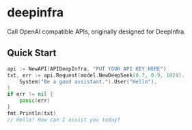 # deepinfra
Call OpenAI compatible APIs, originally designed for DeepInfra.

## Quick Start
```go
api := NewAPI(APIDeepInfra, "PUT YOUR API KEY HERE")
txt, err := api.Request(model.NewDeepSeek(0.7, 0.9, 1024).
    System("Be a good assistant.").User("Hello"),
)
if err != nil {
    panic(err)
}
fmt.Println(txt)
// Hello! How can I assist you today?
```
